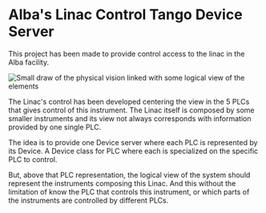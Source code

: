 # Alba's Linac Control Tango Device Server

This project has been made to provide control access to the linac in the Alba facility.

![Small draw of the physical vision linked with some logical view of the elements](/doc/VerySchematicDrawing.png "Very Schematic Drawing View")

The Linac's control has been developed centering the view in the 5 PLCs that gives control of this instrument. The Linac itself is composed by some smaller instruments and its view not always corresponds with information provided by one single PLC.

The idea is to provide one Device server where each PLC is represented by its Device. A Device class for PLC where each is specialized on the specific PLC to control.

But, above that PLC representation, the logical view of the system should represent the instruments composing this Linac. And this without the limitation of know the PLC that controls this instrument, or which parts of the instruments are controlled by different PLCs.

